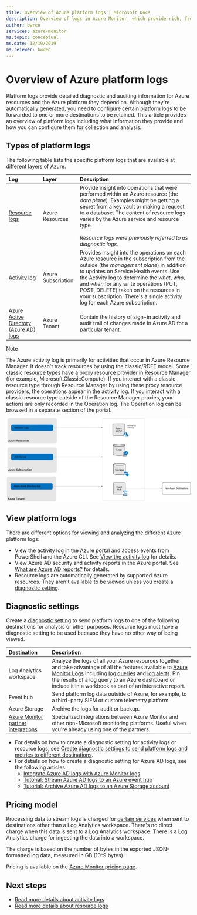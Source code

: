 ```yaml
---
title: Overview of Azure platform logs | Microsoft Docs
description: Overview of logs in Azure Monitor, which provide rich, frequent data about the operation of an Azure resource.
author: bwren
services: azure-monitor
ms.topic: conceptual
ms.date: 12/19/2019
ms.reiewer: bwren
---
```

# Overview of Azure platform logs

Platform logs provide detailed diagnostic and auditing information for Azure resources and the Azure platform they depend on. Although they're automatically generated, you need to configure certain platform logs to be forwarded to one or more destinations to be retained. This article provides an overview of platform logs including what information they provide and how you can configure them for collection and analysis.

## Types of platform logs

The following table lists the specific platform logs that are available at different layers of Azure.

| Log | Layer | Description |
|:---|:---|:---|
| [Resource logs](./resource-logs.md) | Azure Resources | Provide insight into operations that were performed within an Azure resource (the *data plane*). Examples might be getting a secret from a key vault or making a request to a database. The content of resource logs varies by the Azure service and resource type.<br><br>*Resource logs were previously referred to as diagnostic logs.*  |
| [Activity log](../essentials/activity-log.md) | Azure Subscription | Provides insight into the operations on each Azure resource in the subscription from the outside (the *management plane*) in addition to updates on Service Health events. Use the Activity log to determine the _what_, _who_, and _when_ for any write operations (PUT, POST, DELETE) taken on the resources in your subscription. There's a single activity log for each Azure subscription. |
| [Azure Active Directory (Azure AD) logs](../../active-directory/reports-monitoring/overview-reports.md) | Azure Tenant |  Contain the history of sign-in activity and audit trail of changes made in Azure AD for a particular tenant.   |

> [!NOTE]
> The Azure activity log is primarily for activities that occur in Azure Resource Manager. It doesn't track resources by using the classic/RDFE model. Some classic resource types have a proxy resource provider in Resource Manager (for example, Microsoft.ClassicCompute). If you interact with a classic resource type through Resource Manager by using these proxy resource providers, the operations appear in the activity log. If you interact with a classic resource type outside of the Resource Manager proxies, your actions are only recorded in the Operation log. The Operation log can be browsed in a separate section of the portal.

![Diagram that shows a platform logs overview.](media/platform-logs-overview/logs-overview.png)

## View platform logs

There are different options for viewing and analyzing the different Azure platform logs:

- View the activity log in the Azure portal and access events from PowerShell and the Azure CLI. See [View the activity log](../essentials/activity-log.md#view-the-activity-log) for details.
- View Azure AD security and activity reports in the Azure portal. See [What are Azure AD reports?](../../active-directory/reports-monitoring/overview-reports.md) for details.
- Resource logs are automatically generated by supported Azure resources. They aren't available to be viewed unless you create a [diagnostic setting](#diagnostic-settings).

## Diagnostic settings

Create a [diagnostic setting](../essentials/diagnostic-settings.md) to send platform logs to one of the following destinations for analysis or other purposes. Resource logs must have a diagnostic setting to be used because they have no other way of being viewed.

| Destination | Description |
|:---|:---|
| Log Analytics workspace | Analyze the logs of all your Azure resources together and take advantage of all the features available to [Azure Monitor Logs](../logs/data-platform-logs.md) including [log queries](../logs/log-query-overview.md) and [log alerts](../alerts/alerts-log.md). Pin the results of a log query to an Azure dashboard or include it in a workbook as part of an interactive report. |
| Event hub | Send platform log data outside of Azure, for example, to a third-party SIEM or custom telemetry platform. |
| Azure Storage | Archive the logs for audit or backup. |
| [Azure Monitor partner integrations](../../partner-solutions/overview.md)| Specialized integrations between Azure Monitor and other non-Microsoft monitoring platforms. Useful when you're already using one of the partners.  |

- For details on how to create a diagnostic setting for activity logs or resource logs, see [Create diagnostic settings to send platform logs and metrics to different destinations](../essentials/diagnostic-settings.md).
- For details on how to create a diagnostic setting for Azure AD logs, see the following articles:
  - [Integrate Azure AD logs with Azure Monitor logs](../../active-directory/reports-monitoring/howto-integrate-activity-logs-with-log-analytics.md)
  - [Tutorial: Stream Azure AD logs to an Azure event hub](../../active-directory/reports-monitoring/tutorial-azure-monitor-stream-logs-to-event-hub.md)
  - [Tutorial: Archive Azure AD logs to an Azure Storage account](../../active-directory/reports-monitoring/quickstart-azure-monitor-route-logs-to-storage-account.md)

## Pricing model

Processing data to stream logs is charged for [certain services](resource-logs-categories.md#costs) when sent to destinations other than a Log Analytics workspace. There's no direct charge when this data is sent to a Log Analytics workspace. There is a Log Analytics charge for ingesting the data into a workspace.

The charge is based on the number of bytes in the exported JSON-formatted log data, measured in GB (10^9 bytes).

Pricing is available on the [Azure Monitor pricing page](https://azure.microsoft.com/pricing/details/monitor/).

## Next steps

* [Read more details about activity logs](../essentials/activity-log.md)
* [Read more details about resource logs](./resource-logs.md)
